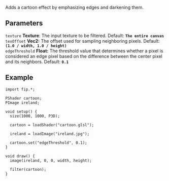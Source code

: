 Adds a cartoon effect by emphasizing edges and darkening them.

## Parameters
`texture` **Texture**: The input texture to be filtered. Default: **`The entire canvas`**
<br>
`texOffset` **Vec2:** The offset used for sampling neighboring pixels. Default: **`(1.0 / width, 1.0 / height)`**
<br>
`edgeThreshold` **Float:** The threshold value that determines whether a pixel is considered an edge pixel based on the difference between the center pixel and its neighbors. Default: **`0.1`**

## Example
```processing
import fip.*;

PShader cartoon;
PImage ireland;

void setup() {
  size(1000, 1000, P3D);

  cartoon = loadShader("cartoon.glsl");

  ireland = loadImage("ireland.jpg");

  cartoon.set("edgeThreshold", 0.1);
}

void draw() {
  image(ireland, 0, 0, width, height);

  filter(cartoon);
}
```